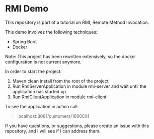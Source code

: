# RMI Demo

This repository is part of a tutorial on RMI, Remote Method Invocation.

This demo involves the following techniques:
* Spring Boot
* Docker

Note: This project has been rewritten extensively, so the docker configuration is not current anymore.

In order to start the project:

1. Maven clean install from the root of the project
2. Run RmiServerApplication in module rmi-server and wait until the application has started up
3. Run RmiClientApplication in module rmi-client

To see the application in action call:

> localhost:8081/customers/1000001

If you have questions, or suggestions, please create an issue with this repository, and I will see if I can address them.

